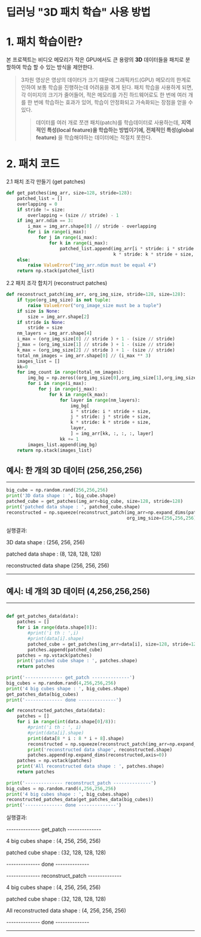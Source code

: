 딥러닝 "3D 패치 학습" 사용 방법
 ====================
 # 1. 패치 학습이란?
  본 프로젝트는 비디오 메모리가 작은 GPU에서도 큰 용량의 __3D__ 데이터들을 패치로 분할하여 학습 할 수 있는 방식을 제안한다.
 
 > 3차원 영상은 영상의 데이터가 크기 떄문에 그래픽카드(GPU) 메모리의 한계로 인하여 보통 학습을 진행하는데 어려움을 겪게 된다. 패치 학습을 사용하게 되면, 각 이미지의 크기가 줄어들어, 적은 메모리를 가진 하드웨어로도 한 번에 여러 개를 한 번에 학습하는 효과가 있어, 학습이 안정화되고 가속화되는 장점을 얻을 수 있다.
 > > 데이터를 여러 개로 쪼갠 패치(patch)를 학습데이터로 사용하는데, __지역적인 특성(local feature)을 학습하는 방법이기에, 전체적인 특성(global feature)__ 을 학습해야하는 데이터에는 적절치 못한다.

# 2. 패치 코드
2.1 패치 조각 만들기 (get patches)
``` python
def get_patches(img_arr, size=128, stride=128):
    patched_list = []
    overlapping = 0
    if stride != size:
        overlapping = (size // stride) - 1
    if img_arr.ndim == 3:
        i_max = img_arr.shape[0] // stride - overlapping
        for i in range(i_max):
            for j in range(i_max):
                for k in range(i_max):
                    patched_list.append(img_arr[i * stride: i * stride + size, j * stride: j * stride + size,
                                        k * stride: k * stride + size, ])
    else:
        raise ValueError("img_arr.ndim must be equal 4")
    return np.stack(patched_list)
```

2.2 패치 조각 합치기 (reconstruct patches)
``` python
def reconstruct_patch(img_arr, org_img_size, stride=128, size=128):
    if type(org_img_size) is not tuple:
        raise ValueError("org_image_size must be a tuple")
    if size is None:
        size = img_arr.shape[2]
    if stride is None:
        stride = size
    nm_layers = img_arr.shape[4]
    i_max = (org_img_size[0] // stride ) + 1 - (size // stride)
    j_max = (org_img_size[1] // stride ) + 1 - (size // stride)
    k_max = (org_img_size[2] // stride ) + 1 - (size // stride)
    total_nm_images = img_arr.shape[0] // (i_max ** 3)
    images_list = []
    kk=0
    for img_count in range(total_nm_images):
        img_bg = np.zeros((org_img_size[0],org_img_size[1],org_img_size[2],nm_layers), dtype=img_arr[0].dtype)
        for i in range(i_max):
            for j in range(j_max):
                for k in range(k_max):
                    for layer in range(nm_layers):
                        img_bg[
                        i * stride: i * stride + size,
                        j * stride: j * stride + size,
                        k * stride: k * stride + size,
                        layer,
                        ] = img_arr[kk, :, :, :, layer]
                    kk += 1
        images_list.append(img_bg)
    return np.stack(images_list)
```

## 예시: 한 개의 3D 데이터 (256,256,256)
---
``` python
big_cube = np.random.rand(256,256,256)
print('3D data shape : ', big_cube.shape)
patched_cube = get_patches(img_arr=big_cube, size=128, stride=128)
print('patched data shape : ', patched_cube.shape)
reconstructed = np.squeeze(reconstruct_patch(img_arr=np.expand_dims(patched_cube,axis=-1),
                                             org_img_size=(256,256,256), stride=128))print('reconstructed data shape', reconstructed.shape)
```
실행결과: 

3D data shape :  (256, 256, 256)

patched data shape :  (8, 128, 128, 128)

reconstructed data shape (256, 256, 256)

---

## 예시: 네 개의 3D 데이터 (4,256,256,256)
---
``` python

def get_patches_data(data):
    patches = []
    for i in range(data.shape[0]):
        #print('i th : ',i)
        #print(data[i].shape)
        patched_cube = get_patches(img_arr=data[i], size=128, stride=128)
        patches.append(patched_cube)
    patches = np.vstack(patches)
    print('patched cube shape : ', patches.shape)
    return patches
    
print('-------------- get_patch --------------')
big_cubes = np.random.rand(4,256,256,256)
print('4 big cubes shape : ', big_cubes.shape)
get_patches_data(big_cubes)
print('-------------- done --------------')

def reconstructed_patches_data(data):
    patches = []
    for i in range(int(data.shape[0]/8)):
        #print('i th : ', i)
        #print(data[i].shape)
        print(data[8 * i : 8 * i + 8].shape)
        reconstructed = np.squeeze(reconstruct_patch(img_arr=np.expand_dims(data[8 * i : 8 * i + 8],axis=-1),                                                   org_img_size=(256,256,256), stride=128))
        print('reconstructed data shape', reconstructed.shape)
        patches.append(np.expand_dims(reconstructed,axis=0))
    patches = np.vstack(patches)
    print('All reconstructed data shape : ', patches.shape)
    return patches
    
print('-------------- reconstruct_patch --------------')
big_cubes = np.random.rand(4,256,256,256)
print('4 big cubes shape : ', big_cubes.shape)
reconstructed_patches_data(get_patches_data(big_cubes))
print('-------------- done --------------')

```
실행결과: 

-------------- get_patch --------------

4 big cubes shape :  (4, 256, 256, 256)

patched cube shape :  (32, 128, 128, 128)

-------------- done --------------

-------------- reconstruct_patch --------------

4 big cubes shape :  (4, 256, 256, 256)

patched cube shape :  (32, 128, 128, 128)

All reconstructed data shape :  (4, 256, 256, 256)

-------------- done --------------  

---
